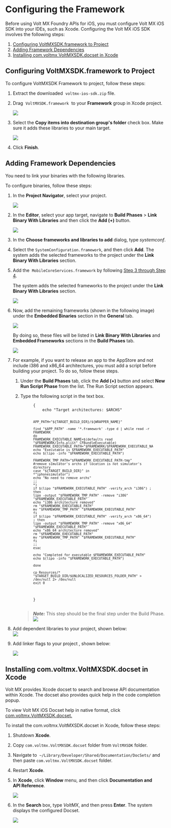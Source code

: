                              
Configuring the Framework
=========================

Before using Volt MX Foundry APIs for iOS, you must configure Volt MX iOS SDK into your IDEs, such as Xcode. Configuring the Volt MX iOS SDK involves the following steps:

1.  [Configuring VoltMXSDK.framework to Project](#configuring-voltmxsdk-framework-to-project)
2.  [Adding Framework Dependencies](#adding-framework-dependencies)
3.  [Installing com.voltmx.VoltMXSDK.docset in Xcode](Installing.md)

Configuring VoltMXSDK.framework to Project
----------------------------------------

To configure VoltMXSDK Framework to project, follow these steps:

1.  Extract the downloaded  `voltmx-ios-sdk.zip` file.
2.  Drag  `VoltMXSDK.framework`  to your **Framework** group in Xcode project.  
    
    ![](../Resources/Images/iOS/2_582x258.png)
    

1.  Select the **Copy items into destination group's folder** check box. Make sure it adds these libraries to your main target.  
    
    ![](../Resources/Images/iOS/3_577x389.png)
    
2.  Click **Finish**.

Adding Framework Dependencies
-----------------------------

You need to link your binaries with the following libraries.

To configure binaries, follow these steps:

1.  In the **Project Navigator**, select your project.  
    
    ![](../Resources/Images/iOS/4a_575x290.png)
    
2.  In the **Editor**, select your app target, navigate to **Build Phases** \> **Link Binary With Libraries** and then click the **Add (+)** button.  
    
    ![](../Resources/Images/iOS/5.png)  
    
3.  In the **Choose frameworks and libraries to add** dialog, type _systemconf_.
4.  Select the `SystemConfiguration.framework`, and then click **Add**. The system adds the selected frameworks to the project under the **Link Binary With Libraries** section. 
5.  Add the  `MobileCoreServices.framework` by following [Step 3 through Step 4](#Step3).
    
    The system adds the selected frameworks to the project under the **Link Binary With Libraries** section.
    
    ![](../Resources/Images/iOS/4_594x257.png)
    
6.  Now, add the remaining frameworks (shown in the following image) under the **Embedded Binaries** section in the **General** tab.
    
    ![](../Resources/Images/iOS/General_Tab_599x375.png)
    
    By doing so, these files will be listed in **Link Binary With Libraries** and **Embedded Frameworks** sections in the **Build Phases** tab.
    
    ![](../Resources/Images/iOS/Linked_Binaries_and_Embedded_Frameworks_598x738.png)
    
7.  For example, if you want to release an app to the AppStore and not include i386 and x86\_64 architectures, you must add a script before building your project. To do so, follow these steps.

    1.  Under the **Build Phases** tab, click the **Add (+)** button and select **New Run Script Phase** from the list. The Run Script section appears.
    2.  Type the following script in the text box.
        <figure class="highlight"><pre><code class="language-voltmx" data-lang="voltmx">{
            echo "Target architectures: $ARCHS"
            
            APP_PATH="${TARGET_BUILD_DIR}/${WRAPPER_NAME}"
            
            find "$APP_PATH" -name '*.framework' -type d | while read -r FRAMEWORK
            do
            FRAMEWORK_EXECUTABLE_NAME=$(defaults read "$FRAMEWORK/Info.plist" CFBundleExecutable)
            FRAMEWORK_EXECUTABLE_PATH="$FRAMEWORK/$FRAMEWORK_EXECUTABLE_NAME"
            echo "Executable is $FRAMEWORK_EXECUTABLE_PATH"
            echo $(lipo -info "$FRAMEWORK_EXECUTABLE_PATH")
            
            FRAMEWORK_TMP_PATH="$FRAMEWORK_EXECUTABLE_PATH-tmp"
            #remove simulator's archs if location is not simulator's directory
            case "${TARGET_BUILD_DIR}" in
            *"iphonesimulator")
            echo "No need to remove archs"
            ;;
            *)
            if $(lipo "$FRAMEWORK_EXECUTABLE_PATH" -verify_arch "i386") ; then
            lipo -output "$FRAMEWORK_TMP_PATH" -remove "i386" "$FRAMEWORK_EXECUTABLE_PATH"
            echo "i386 architecture removed"
            rm "$FRAMEWORK_EXECUTABLE_PATH"
            mv "$FRAMEWORK_TMP_PATH" "$FRAMEWORK_EXECUTABLE_PATH"
            fi
            if $(lipo "$FRAMEWORK_EXECUTABLE_PATH" -verify_arch "x86_64") ; then
            lipo -output "$FRAMEWORK_TMP_PATH" -remove "x86_64" "$FRAMEWORK_EXECUTABLE_PATH"
            echo "x86_64 architecture removed"
            rm "$FRAMEWORK_EXECUTABLE_PATH"
            mv "$FRAMEWORK_TMP_PATH" "$FRAMEWORK_EXECUTABLE_PATH"
            fi
            ;;
            esac
            
            echo "Completed for executable $FRAMEWORK_EXECUTABLE_PATH"
            echo $(lipo -info "$FRAMEWORK_EXECUTABLE_PATH")
            
            done
            
            cp Resources/* "$TARGET_BUILD_DIR/$UNLOCALIZED_RESOURCES_FOLDER_PATH" > /dev/null 2> /dev/null
            exit 0
        }</code></pre></figure>
        
        > **_Note:_** This step should be the final step under the Build Phase. <br/>
            ![](../Resources/Images/iOS/script_497x653.png) 
 
8.  Add dependent libraries to your project, shown below: <br/>
    ![](../Resources/Images/iOS/other_dependent_libraries_592x267.png)

9.  Add linker flags to your project , shown below:
    
    ![](../Resources/Images/iOS/Linker_flags_590x145.png)  


Installing com.voltmx.VoltMXSDK.docset in Xcode
-------------------------------------------

Volt MX  provides Xcode docset to search and browse API documentation within Xcode. The docset also provides quick help in the code completion popup.

To view Volt MX iOS Docset help in native format, click [com.voltmx.VoltMXSDK.docset.](https://opensource.hcltechsw.com/volt-mx-docs/docs/documentation/Foundry/voltmx_foundry_user_guide/Content/iOS/Download_VoltMX_SDK_iOS.html)

To install the com.voltmx.VoltMXSDK.docset in Xcode, follow these steps:

1.  Shutdown **Xcode**.
2.  Copy `com.voltmx.VoltMXSDK.docset` folder from `VoltMXSDK` folder.
3.  Navigate to  `~/Library/Developer/Shared/Documentation/DocSets/` and then paste `com.voltmx.VoltMXSDK.docset` folder.
4.  Restart **Xcode**.
5.  In **Xcode**, click **Window** menu, and then click **Documentation and API Reference**.
    
    ![](../Resources/Images/iOS/ioshelp1.png)
    
6.  In the **Search** box, type _VoltMX_, and then press **Enter**. The system displays the configured Docset.
    
    ![](../Resources/Images/iOS/ioshelp2_581x353.png)
